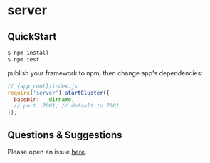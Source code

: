 # server



## QuickStart

```bash
$ npm install
$ npm test
```

publish your framework to npm, then change app's dependencies:

```js
// {app_root}/index.js
require('server').startCluster({
  baseDir: __dirname,
  // port: 7001, // default to 7001
});

```

## Questions & Suggestions

Please open an issue [here](https://github.com/eggjs/egg/issues).

